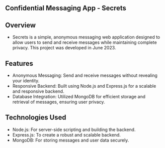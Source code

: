 ## Confidential Messaging App - Secrets

## Overview
- Secrets is a simple, anonymous messaging web application designed to allow users to send and receive messages while maintaining complete privacy. This project was developed in June 2023.

## Features
- Anonymous Messaging: Send and receive messages without revealing your identity.
- Responsive Backend: Built using Node.js and Express.js for a scalable and responsive backend.
- Database Integration: Utilized MongoDB for efficient storage and retrieval of messages, ensuring user privacy.

## Technologies Used
- Node.js: For server-side scripting and building the backend.
- Express.js: To create a robust and scalable backend.
- MongoDB: For storing messages and user data securely.

